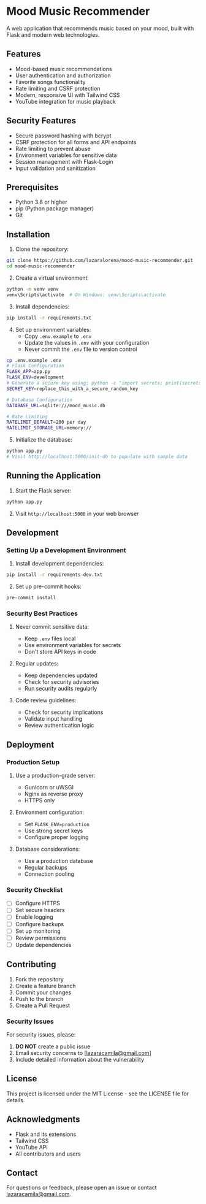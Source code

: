 # Mood Music Recommender

A web application that recommends music based on your mood, built with Flask and modern web technologies.

## Features

- Mood-based music recommendations
- User authentication and authorization
- Favorite songs functionality
- Rate limiting and CSRF protection
- Modern, responsive UI with Tailwind CSS
- YouTube integration for music playback

## Security Features

- Secure password hashing with bcrypt
- CSRF protection for all forms and API endpoints
- Rate limiting to prevent abuse
- Environment variables for sensitive data
- Session management with Flask-Login
- Input validation and sanitization

## Prerequisites

- Python 3.8 or higher
- pip (Python package manager)
- Git

## Installation

1. Clone the repository:
```bash
git clone https://github.com/lazaralorena/mood-music-recommender.git
cd mood-music-recommender
```

2. Create a virtual environment:
```bash
python -m venv venv
venv\Scripts\activate  # On Windows: venv\Scripts\activate
```

3. Install dependencies:
```bash
pip install -r requirements.txt
```

4. Set up environment variables:
   - Copy `.env.example` to `.env`
   - Update the values in `.env` with your configuration
   - Never commit the `.env` file to version control

```bash
cp .env.example .env
# Flask Configuration
FLASK_APP=app.py
FLASK_ENV=development
# Generate a secure key using: python -c "import secrets; print(secrets.token_hex(32))"
SECRET_KEY=replace_this_with_a_secure_random_key

# Database Configuration
DATABASE_URL=sqlite:///mood_music.db

# Rate Limiting
RATELIMIT_DEFAULT=200 per day
RATELIMIT_STORAGE_URL=memory://
```

5. Initialize the database:
```bash
python app.py
# Visit http://localhost:5000/init-db to populate with sample data
```

## Running the Application

1. Start the Flask server:
```bash
python app.py
```

2. Visit `http://localhost:5000` in your web browser

## Development

### Setting Up a Development Environment

1. Install development dependencies:
```bash
pip install -r requirements-dev.txt
```

2. Set up pre-commit hooks:
```bash
pre-commit install
```

### Security Best Practices

1. Never commit sensitive data:
   - Keep `.env` files local
   - Use environment variables for secrets
   - Don't store API keys in code

2. Regular updates:
   - Keep dependencies updated
   - Check for security advisories
   - Run security audits regularly

3. Code review guidelines:
   - Check for security implications
   - Validate input handling
   - Review authentication logic

## Deployment

### Production Setup

1. Use a production-grade server:
   - Gunicorn or uWSGI
   - Nginx as reverse proxy
   - HTTPS only

2. Environment configuration:
   - Set `FLASK_ENV=production`
   - Use strong secret keys
   - Configure proper logging

3. Database considerations:
   - Use a production database
   - Regular backups
   - Connection pooling

### Security Checklist

- [ ] Configure HTTPS
- [ ] Set secure headers
- [ ] Enable logging
- [ ] Configure backups
- [ ] Set up monitoring
- [ ] Review permissions
- [ ] Update dependencies

## Contributing

1. Fork the repository
2. Create a feature branch
3. Commit your changes
4. Push to the branch
5. Create a Pull Request

### Security Issues

For security issues, please:
1. **DO NOT** create a public issue
2. Email security concerns to [lazaracamila@gmail.com]
3. Include detailed information about the vulnerability

## License

This project is licensed under the MIT License - see the LICENSE file for details.

## Acknowledgments

- Flask and its extensions
- Tailwind CSS
- YouTube API
- All contributors and users

## Contact

For questions or feedback, please open an issue or contact lazaracamila@gmail.com. 
